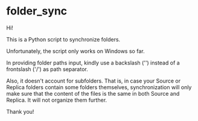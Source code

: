 # folder_sync

Hi!

This is a Python script to synchronize folders.

Unfortunately, the script only works on Windows so far.

In providing folder paths input, kindly use a backslash ('\')
instead of a frontslash ('/') as path separator.

Also, it doesn't account for subfolders. That is, in case your
Source or Replica folders contain some folders themselves, 
synchronization will only make sure that the content of the files
is the same in both Source and Replica. It will not organize them further.

Thank you!
